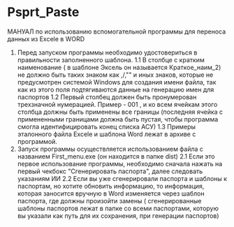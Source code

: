 # Psprt_Paste
MАНУАЛ по использованию вспомогательной программы для переноса данных из Excele в WORD
1.	Перед запуском программы необходимо удостовериться в правильности заполненного шаблона.
1.1 В столбце с кратким наименование ( в шаблоне Эксель он называется Краткое_наим_2) не должно быть таких знаком как ,/,"" и иных знаков, которые не предусмотрен системой Windows для создания имени файла, так как из этого поля подтягиваются данные на генерацию имен для паспортов
1.2 Первый столбец должен быть пронумерован трехзначной нумерацией. Пример - 001 , и ко всем ячейкам этого столбца должны быть применены все границы (последняя ячейка с примененными границами должна быть пустая, чтобы программа смогла идентифицировать конец списка АСУ)
1.3 Примеры эталонного файла Excele и шаблона Word лежат в архиве с программой.
2.	Запуск программы осуществляется использованием файла с названием First_menu.exe (он находится в папке dist)
2.1 Если это первое использование программы, необходимо сначала нажать на первый чекбокс "Сгенерировать паспорта", далее следовать указаниям ИИ
2.2 Если вы уже сгенерировали паспорта и шаблоны к паспортам, но хотите обновить информацию, то информация, которая заносится вручную в Word изменяется через шаблон паспорта, где должны произойти замены ( сгенерированные шаблоны паспортов лежат в папке со всеми паспортами, которую вы указали как путь для их сохранения, при генерации паспортов)
